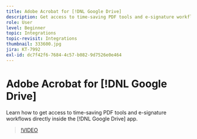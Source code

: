 ```yaml
---
title: Adobe Acrobat for [!DNL Google Drive]
description: Get access to time-saving PDF tools and e-signature workflows directly inside the [!DNL Google Drive] app
role: User
level: Beginner
topic: Integrations
topic-revisit: Integrations
thumbnail: 333600.jpg
jira: KT-7992
exl-id: dc7f42f6-7684-4c57-b082-9d7526e0e464
---
```

# Adobe Acrobat for [!DNL Google Drive]

Learn how to get access to time-saving PDF tools and e-signature workflows directly inside the [!DNL Google Drive] app.

>[!VIDEO](https://video.tv.adobe.com/v/333600?quality=12&learn=on&hidetitle=true)
